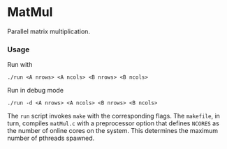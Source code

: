 # MatMul

Parallel matrix multiplication.

### Usage

Run with

```
./run <A nrows> <A ncols> <B nrows> <B ncols>
```

Run in debug mode

```
./run -d <A nrows> <A ncols> <B nrows> <B ncols>
```

The `run` script invokes `make` with the corresponding flags. The `makefile`, in
turn, compiles `matMul.c` with a preprocessor option that defines `NCORES` as
the number of online cores on the system. This determines the maximum number of
pthreads spawned.
